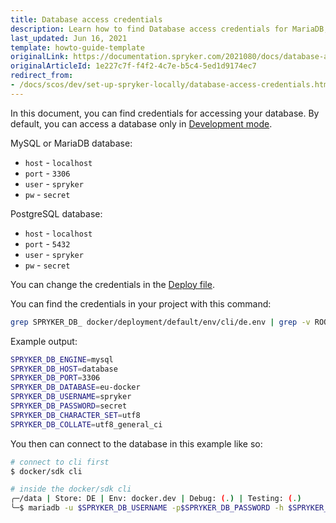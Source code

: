 ```yaml
---
title: Database access credentials
description: Learn how to find Database access credentials for MariaDB, MySQL, and PostgreSQL for your Local Spryker Environments.
last_updated: Jun 16, 2021
template: howto-guide-template
originalLink: https://documentation.spryker.com/2021080/docs/database-access-credentials
originalArticleId: 1e227c7f-f4f2-4c7e-b5c4-5ed1d9174ec7
redirect_from:
- /docs/scos/dev/set-up-spryker-locally/database-access-credentials.html
---
```


In this document, you can find credentials for accessing your database. By default, you can access a database only in [Development mode](/docs/dg/dev/set-up-spryker-locally/install-spryker/install/choose-an-installation-mode.html#development-mode).

MySQL or MariaDB database:

- `host` - `localhost`
- `port` - `3306`
- `user` - `spryker`
- `pw` - `secret`

PostgreSQL database:

- `host` - `localhost`
- `port` - `5432`
- `user` - `spryker`
- `pw` - `secret`

You can change the credentials in the [Deploy file](/docs/dg/dev/sdks/the-docker-sdk/deploy-file/deploy-file-reference.html).

You can find the credentials in your project with this command:

```bash
grep SPRYKER_DB_ docker/deployment/default/env/cli/de.env | grep -v ROOT
```

Example output:

```bash
SPRYKER_DB_ENGINE=mysql
SPRYKER_DB_HOST=database
SPRYKER_DB_PORT=3306
SPRYKER_DB_DATABASE=eu-docker
SPRYKER_DB_USERNAME=spryker
SPRYKER_DB_PASSWORD=secret
SPRYKER_DB_CHARACTER_SET=utf8
SPRYKER_DB_COLLATE=utf8_general_ci
```

You then can connect to the database in this example like so:

```bash
# connect to cli first
$ docker/sdk cli
```

```bash
# inside the docker/sdk cli
╭─/data | Store: DE | Env: docker.dev | Debug: (.) | Testing: (.)
╰─$ mariadb -u $SPRYKER_DB_USERNAME -p$SPRYKER_DB_PASSWORD -h $SPRYKER_DB_HOST $SPRYKER_DB_DATABASE
```
